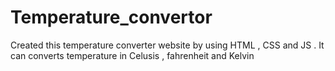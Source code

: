 # Temperature_convertor
Created this temperature converter website by using HTML , CSS and JS . It can converts temperature in Celusis , fahrenheit and Kelvin
